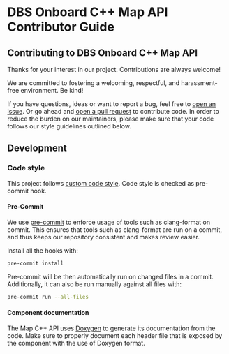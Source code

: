 # DBS Onboard C++ Map API Contributor Guide

## Contributing to DBS Onboard C++ Map API

Thanks for your interest in our project. Contributions are always welcome!

We are committed to fostering a welcoming, respectful, and harassment-free
environment. Be kind!

If you have questions, ideas or want to report a bug, feel free to [open an
issue](https://github.com/DSD-DBS/dbs-onboard-map-api/issues). Or go ahead and [open a pull request](https://github.com/DSD-DBS/dbs-onboard-map-api/pulls) to contribute code. In order
to reduce the burden on our maintainers, please make sure that your code
follows our style guidelines outlined below.

## Development

### Code style
This project follows [custom code style](https://github.com/DSD-DBS/dbs-onboard-map-api/blob/main/.clang-format). Code style is checked as pre-commit hook.

#### Pre-Commit

We use [pre-commit](https://pre-commit.com/) to enforce usage of tools such as clang-format on commit. This ensures that tools such as clang-format are run on a commit, and thus keeps our repository consistent and makes review easier.

Install all the hooks with:
```bash
pre-commit install
```

Pre-commit will be then automatically run on changed files in a commit. Additionally, it can also be run manually against all files with:
```bash
pre-commit run --all-files
```

#### Component documentation

The Map C++ API uses [Doxygen](http://www.doxygen.nl/) to generate its documentation from the code.
Make sure to properly document each header file that is exposed by the component with the use of Doxygen format.